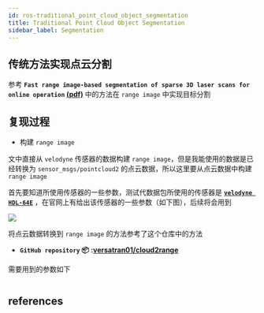 ```yaml
---
id: ros-traditional_point_cloud_object_segmentation
title: Traditional Point Cloud Object Segmentation
sidebar_label: Segmentation
---
```


## 传统方法实现点云分割
参考 **`Fast range image-based segmentation of sparse 3D laser scans for online operation` [(pdf)](https://www.researchgate.net/publication/311758635_Fast_range_image-based_segmentation_of_sparse_3D_laser_scans_for_online_operation)** 中的方法在 `range image` 中实现目标分割

## 复现过程
- 构建 `range image`

文中直接从 `velodyne` 传感器的数据构建 `range image`，但是我能使用的数据是已经转换为 `sensor_msgs/pointcloud2` 的点云数据，所以这里要从点云数据中构建 `range image`

首先要知道所使用传感器的一些参数，测试代数据包所使用的传感器是 **[`velodyne HDL-64E`](https://velodynelidar.com/products/hdl-64e/)** ，在官网上有给出该传感器的一些参数（如下图），后续将会用到

![](https://pictures-1304295136.cos.ap-guangzhou.myqcloud.com/screenshot/ubuntu/ros/multi_pass_segemntation/velodyne-HDL-64E-parameters.png)

将点云数据转换到 `range image` 的方法参考了这个仓库中的方法
- **`GitHub repository` 📦 :[versatran01/cloud2range](https://github.com/versatran01/cloud2range)**

需要用到的参数如下
```

```


## references

